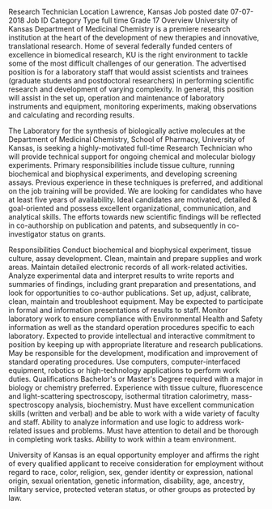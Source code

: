 Research Technician
Location Lawrence, Kansas
Job posted date	07-07-2018
Job ID	 Category	Type full time  Grade 17
Overview
University of Kansas Department of Medicinal Chemistry is a premiere research institution at the heart of the development of new therapies and innovative, translational research. Home of several federally funded centers of excellence in biomedical research, KU is the right environment to tackle some of the most difficult challenges of our generation. 
The advertised position is for a laboratory staff that would assist scientists and trainees (graduate students and postdoctoral researchers) in performing scientific research and development of varying complexity. In general, this position will assist in the set up, operation and maintenance of laboratory instruments and equipment, monitoring experiments, making observations and calculating and recording results. 


The Laboratory for the synthesis of biologically active molecules at the Department of Medicinal Chemistry, School of Pharmacy, University of Kansas, is seeking a highly-motivated full-time Research Technician who will provide technical support for ongoing chemical and molecular biology experiments. Primary responsibilities include tissue culture, running biochemical and biophysical experiments, and developing screening assays. Previous experience in these techniques is preferred, and additional on the job training will be provided. We are looking for candidates who have at least five years of availability. Ideal candidates are motivated, detailed & goal-oriented and possess excellent organizational, communication, and analytical skills. The efforts towards new scientific findings will be reflected in co-authorship on publication and patents, and subsequently in co-investigator status on grants.

Responsibilities
Conduct biochemical and biophysical experiment, tissue culture, assay development. 
Clean, maintain and prepare supplies and work areas. 
Maintain detailed electronic records of all work-related activities. 
Analyze experimental data and interpret results to write reports and summaries of findings, including grant preparation and presentations, and look for opportunities to co-author publications. 
Set up, adjust, calibrate, clean, maintain and troubleshoot equipment. 
May be expected to participate in formal and information presentations of results to staff. 
Monitor laboratory work to ensure compliance with Environmental Health and Safety information as well as the standard operation procedures specific to each laboratory. 
Expected to provide intellectual and interactive commitment to position by keeping up with appropriate literature and research publications. 
May be responsible for the development, modification and improvement of standard operating procedures. 
Use computers, computer-interfaced equipment, robotics or high-technology applications to perform work duties. 
Qualifications
Bachelor's or Master's Degree required with a major in biology or chemistry preferred. 
Experience with tissue culture, fluorescence and light-scattering spectroscopy, isothermal titration calorimetry, mass-spectroscopy analysis, biochemistry.
Must have excellent communication skills (written and verbal) and be able to work with a wide variety of faculty and staff.
Ability to analyze information and use logic to address work-related issues and problems.
Must have attention to detail and be thorough in completing work tasks.
Ability to work within a team environment.

University of Kansas is an equal opportunity employer and affirms the right of every qualified applicant to receive consideration for employment without regard to race, color, religion, sex, gender identity or expression, national origin, sexual orientation, genetic information, disability, age, ancestry, military service, protected veteran status, or other groups as protected by law.
